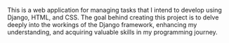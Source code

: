 This is a web application for managing tasks that I intend to develop using Django, HTML, and CSS. The goal behind creating this project is to delve deeply into the workings of the Django framework, enhancing my understanding, and acquiring valuable skills in my programming journey.
